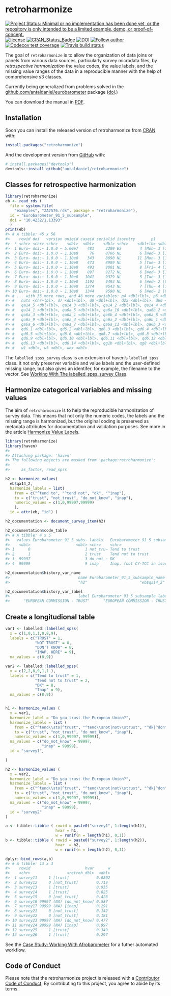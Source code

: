 
<!-- README.md is generated from README.Rmd. Please edit that file -->

# retroharmonize

<!-- badges: start -->

[![Project Status: Minimal or no implementation has been done yet, or
the repository is only intended to be a limited example, demo, or
proof-of-concept.](https://www.repostatus.org/badges/latest/concept.svg)](https://www.repostatus.org/#concept)
[![license](https://img.shields.io/badge/license-GPL--3-blue.svg)](https://www.gnu.org/licenses/gpl-3.0.en.html)
[![CRAN\_Status\_Badge](https://www.r-pkg.org/badges/version/eurobarometer)](https://cran.r-project.org/package=eurobarometer)
[![DOI](https://zenodo.org/badge/DOI/10.5281/zenodo.3937746.svg)](https://doi.org/10.5281/zenodo.3937746)
[![Follow
author](https://img.shields.io/twitter/follow/antaldaniel.svg?style=social)](https://twitter.com/intent/follow?screen_name=antaldaniel)
[![Codecov test
coverage](https://codecov.io/gh/antaldaniel/retroharmonize/branch/master/graph/badge.svg)](https://codecov.io/gh/antaldaniel/retroharmonize?branch=master)
[![Travis build
status](https://travis-ci.com/antaldaniel/retroharmonize.svg?branch=master)](https://travis-ci.com/antaldaniel/retroharmonize)
<!-- badges: end -->

The goal of `retroharmonize` is to allow the organization of data joins
or panels from various data sources, particularly survey microdata
files, by *retrospective harmonization* the value codes, the value
labels, and the missing value ranges of the data in a reproducible
manner with the help of comprehensive s3 classes.

Currently being generalized from problems solved in the
[github.com/antaldaniel/eurobarometer](\(https://github.com/antaldaniel/eurobarometer\))
package ([doi](https://doi.org/10.5281/zenodo.3825700).)

You can download the manual in [PDF](retroharmonize_0.1.1.pdf).

## Installation

Soon you can install the released version of retroharmonize from
[CRAN](https://CRAN.R-project.org) with:

``` r
install.packages("retroharmonize")
```

And the development version from [GitHub](https://github.com/) with:

``` r
# install.packages("devtools")
devtools::install_github("antaldaniel/retroharmonize")
```

## Classes for retrospective harmonization

``` r
library(retroharmonize)
eb <- read_rds ( 
  file = system.file(
    "examples", "ZA7576.rds", package = "retroharmonize"), 
  id = "Eurobarometer_91_5_subsample", 
  doi = "10.4232/1.13393"
  )
print(eb)
#> # A tibble: 45 x 56
#>    rowid doi   version uniqid caseid serialid isocntry       p1      p2    p3
#>  * <chr> <chr> <chr>    <dbl>  <dbl>    <dbl> <chr>    <dbl+lb> <dbl+l> <dbl>
#>  1 Euro~ doi:~ 1.0.0 ~ 5.00e7    481     3209 ES        4 [Mon~ 3 [13 ~    25
#>  2 Euro~ doi:~ 1.0.0 ~ 1.10e8     76     8706 NL        6 [Wed~ 3 [13 ~    58
#>  3 Euro~ doi:~ 1.0.0 ~ 1.10e8    343     8890 NL       11 [Mon~ 3 [13 ~    56
#>  4 Euro~ doi:~ 1.0.0 ~ 1.10e8    473     8989 NL        5 [Tue~ 3 [13 ~    62
#>  5 Euro~ doi:~ 1.0.0 ~ 1.10e8    493     9001 NL        8 [Fri~ 4 [17 ~    30
#>  6 Euro~ doi:~ 1.0.0 ~ 1.10e8    897     9272 NL        6 [Wed~ 3 [13 ~    56
#>  7 Euro~ doi:~ 1.0.0 ~ 1.10e8   1041     9379 NL        5 [Tue~ 3 [13 ~    57
#>  8 Euro~ doi:~ 1.0.0 ~ 1.10e8   1192     9493 NL        6 [Wed~ 2 [8 -~    60
#>  9 Euro~ doi:~ 1.0.0 ~ 1.10e8   1274     9543 NL        7 [Thu~ 4 [17 ~    57
#> 10 Euro~ doi:~ 1.0.0 ~ 1.10e8   1344     9590 NL        6 [Wed~ 2 [8 -~    83
#> # ... with 35 more rows, and 46 more variables: p4 <dbl+lbl>, p5 <dbl+lbl>,
#> #   nuts <chr+lbl>, d7 <dbl+lbl>, d8 <dbl+lbl>, d25 <dbl+lbl>, d60 <dbl+lbl>,
#> #   qa14_5 <dbl+lbl>, qa14_3 <dbl+lbl>, qa14_2 <dbl+lbl>, qa14_4 <dbl+lbl>,
#> #   qa14_1 <dbl+lbl>, qa6a_5 <dbl+lbl>, qa6a_10 <dbl+lbl>, qa6b_2 <dbl+lbl>,
#> #   qa6a_3 <dbl+lbl>, qa6a_1 <dbl+lbl>, qa6b_4 <dbl+lbl>, qa6a_8 <dbl+lbl>,
#> #   qa6a_9 <dbl+lbl>, qa6a_4 <dbl+lbl>, qa6a_2 <dbl+lbl>, qa6b_1 <dbl+lbl>,
#> #   qa6a_6 <dbl+lbl>, qa6a_7 <dbl+lbl>, qa6a_11 <dbl+lbl>, qa6b_3 <dbl+lbl>,
#> #   qd6.1 <dbl+lbl>, qd6.2 <dbl+lbl>, qd6.3 <dbl+lbl>, qd6.4 <dbl+lbl>,
#> #   qd6.5 <dbl+lbl>, qd6.6 <dbl+lbl>, qd6.7 <dbl+lbl>, qd6.8 <dbl+lbl>,
#> #   qd6.9 <dbl+lbl>, qd6.10 <dbl+lbl>, qd6.11 <dbl+lbl>, qd6.12 <dbl+lbl>,
#> #   qd6.13 <dbl+lbl>, qd6.14 <dbl+lbl>, qg1b <dbl+lbl>, qg8 <dbl+lbl>,
#> #   w1 <dbl>, w3 <dbl>, wex <dbl>
```

The `labelled_spss_survey` class is an extension of haven’s
`labelled_spss` class. It not only preserver variable and value labels
and the user-defined missing range, but also gives an identifer, for
example, the filename to the vector. See [Working With The
labelled\_spss\_survey
Class](http://retroharmonize.satellitereport.com/articles/labelled_spss_survey.html).

## Harmonize categorical variables and missing values

The aim of `retroharmonize` is to help the reproducible harmonization of
survey data. This means that not only the numeric codes, the labels and
the missing range is harmonized, but the original coding is preserved as
metadata attributes for documentation and validation purposes. See more
in the article [Harmonize Value
Labels](http://retroharmonize.satellitereport.com/articles/harmonize_labels.html).

``` r
library(retroharmonize)
library(haven)
#> 
#> Attaching package: 'haven'
#> The following objects are masked from 'package:retroharmonize':
#> 
#>     as_factor, read_spss

h2 <- harmonize_values(
  eb$qa14_2,  
  harmonize_labels = list(
    from = c("^tend to", "^tend not", "dk", "^inap"), 
    to = c("trust", "not_trust", "do_not_know", "inap"), 
    numeric_values = c(1,0,99997,99999)
    ), 
  id = attr(eb, "id") )

h2_documentation <- document_survey_item(h2)
```

``` r
h2_documentation$code_table
#> # A tibble: 4 x 5
#>   values Eurobarometer_91_5_subs~ labels   Eurobarometer_91_5_subsample~ missing
#>    <dbl>                    <dbl> <chr>    <chr>                         <lgl>  
#> 1      0                        1 not_tru~ Tend to trust                 FALSE  
#> 2      1                        2 trust    Tend not to trust             FALSE  
#> 3  99997                        3 do_not_~ DK                            TRUE   
#> 4  99999                        9 inap     Inap. (not CY-TCC in isocntr~ TRUE
```

``` r
h2_documentation$history_var_name
#>                              name Eurobarometer_91_5_subsample_name 
#>                              "h2"                       "eb$qa14_2"
```

``` r
h2_documentation$history_var_label
#>                              label Eurobarometer_91_5_subsample_label 
#>      "EUROPEAN COMMISSION - TRUST"      "EUROPEAN COMMISSION - TRUST"
```

## Create a longitudional table

``` r
var1 <- labelled::labelled_spss(
  x = c(1,0,1,1,0,8,9), 
  labels = c("TRUST" = 1, 
             "NOT TRUST" = 0, 
             "DON'T KNOW" = 8, 
             "INAP. HERE" = 9), 
  na_values = c(8,9))

var2 <- labelled::labelled_spss(
  x = c(2,2,8,9,1,1 ), 
  labels = c("Tend to trust" = 1, 
             "Tend not to trust" = 2, 
             "DK" = 8, 
             "Inap" = 9), 
  na_values = c(8,9))


h1 <- harmonize_values (
  x = var1, 
  harmonize_label = "Do you trust the European Union?",
  harmonize_labels = list ( 
    from = c("^tend\\sto|^trust", "^tend\\snot|not\\strust", "^dk|^don", "^inap"), 
    to = c("trust", "not_trust", "do_not_know", "inap"),
    numeric_values = c(1,0,99997, 99999)), 
  na_values = c("do_not_know" = 99997,
                "inap" = 99999), 
  id = "survey1",

)

h2 <- harmonize_values (
  x = var2, 
  harmonize_label = "Do you trust the European Union?",
  harmonize_labels = list ( 
    from = c("^tend\\sto|^trust", "^tend\\snot|not\\strust", "^dk|^don", "^inap"), 
    to = c("trust", "not_trust", "do_not_know", "inap"),
    numeric_values = c(1,0,99997, 99999)), 
  na_values = c("do_not_know" = 99997,
                "inap" = 99999), 
  id = "survey2"
)

a <- tibble::tibble ( rowid = paste0("survey1", 1:length(h1)),
                      hvar = h1, 
                      w = runif(n = length(h1), 0,1))
b <- tibble::tibble ( rowid = paste0("survey2", 1:length(h2)),
                      hvar  = h2, 
                      w = runif(n = length(h2), 0,1))

dplyr::bind_rows(a,b)
#> # A tibble: 13 x 3
#>    rowid                        hvar      w
#>    <chr>                <retroh_dbl>  <dbl>
#>  1 survey11     1 [trust]            0.0802
#>  2 survey12     0 [not_trust]        0.719 
#>  3 survey13     1 [trust]            0.935 
#>  4 survey14     1 [trust]            0.825 
#>  5 survey15     0 [not_trust]        0.426 
#>  6 survey16 99997 (NA) [do_not_know] 0.587 
#>  7 survey17 99999 (NA) [inap]        0.291 
#>  8 survey21     0 [not_trust]        0.142 
#>  9 survey22     0 [not_trust]        0.181 
#> 10 survey23 99997 (NA) [do_not_know] 0.477 
#> 11 survey24 99999 (NA) [inap]        0.997 
#> 12 survey25     1 [trust]            0.349 
#> 13 survey26     1 [trust]            0.297
```

See the [Case Study: Working With
Afrobarometer](articles/harmonize_labels.html) for a futher automated
workflow.

## Code of Conduct

Please note that the retroharmonize project is released with a
[Contributor Code of
Conduct](https://contributor-covenant.org/version/2/0/CODE_OF_CONDUCT.html).
By contributing to this project, you agree to abide by its terms.
